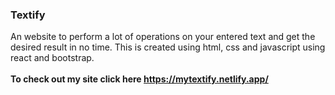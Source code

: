 ### Textify
An website to perform a lot of operations on your entered text and get the desired result in no time.
This is created using html, css and javascript using react and bootstrap.
<br>
<br>
<b> To check out my site click here <b> https://mytextify.netlify.app/
